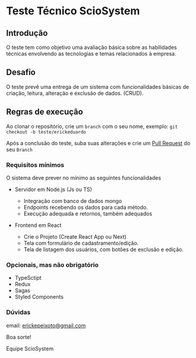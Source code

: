 # Teste Técnico ScioSystem

## Introdução
O teste tem como objetivo uma avaliação básica sobre as habilidades técnicas envolvendo as tecnologias e temas relacionados à empresa.

## Desafio
O teste prevê uma entrega de um sistema com funcionalidades básicas de criação, leitura, alteração e exclusão de dados. (CRUD).


## Regras de execução
Ao clonar o repositório, crie um ``branch`` com o seu nome, exemplo: 
``git checkout -b teste/erickeduardo``

Após a conclusão do teste, suba suas alterações e crie um [Pull Request](https://docs.github.com/pt/github/collaborating-with-issues-and-pull-requests/creating-a-pull-request "Exemplo de como criar") do seu ``Branch``


### Requisitos mínimos
O sistema deve prever no mínimo as seguintes funcionalidades

* Servidor em Node.js (Js ou TS)
  * Integração com banco de dados mongo
  * Endpoints recebendo os dados para cada método.
  * Execução adequada e retornos, também adequados
  
* Frontend em React
  * Crie o Projeto (Create React App ou Next)
  * Tela com formulário de cadastramento/edição.
  * Tela de listagem dos usuários, com botões de exclusão e edição.

### Opcionais, mas não obrigatório 
  * TypeSctipt
  * Redux
  * Sagas
  * Styled Components

### Dúvidas
email: erickepeixoto@gmail.com

Boa sorte!

Equipe ScioSystem	



